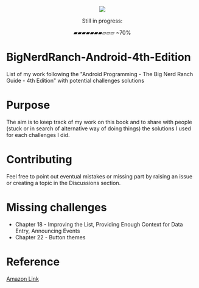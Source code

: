
<p align="center">
  <img src="https://user-images.githubusercontent.com/18304870/163430896-fa0bc26e-d186-4127-8ebb-cbf8df64fd6a.png">
</p>

<p align="center"> Still in progress:</p>
<p align="center">▰▰▰▰▰▰▰▱▱▱ ~70%</p>

# BigNerdRanch-Android-4th-Edition
List of my work following the "Android Programming - The Big Nerd Ranch Guide - 4th Edition" with potential challenges solutions

# Purpose

The aim is to keep track of my work on this book and to share with people (stuck or in search of alternative way of doing things) the solutions I used for each challenges I did.

# Contributing

Feel free to point out eventual mistakes or missing part by raising an issue or creating a topic in the Discussions section.

# Missing challenges
- Chapter 18 - Improving the List, Providing Enough Context for Data Entry, Announcing Events
- Chapter 22 - Button themes

# Reference

[Amazon Link](https://www.amazon.com/Android-Programming-Ranch-Guide-Guides-ebook-dp-B07XVLNGX1/dp/B07XVLNGX1/ref=mt_other?_encoding=UTF8&me=&qid=1644862500)
